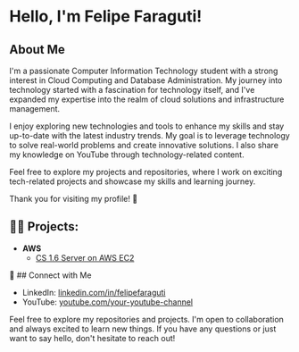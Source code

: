 <h1>Hello, I'm Felipe Faraguti!</h1>

## About Me

I'm a passionate Computer Information Technology student with a strong interest in Cloud Computing and Database Administration. My journey into technology started with a fascination for technology itself, and I've expanded my expertise into the realm of cloud solutions and infrastructure management.

I enjoy exploring new technologies and tools to enhance my skills and stay up-to-date with the latest industry trends. My goal is to leverage technology to solve real-world problems and create innovative solutions. I also share my knowledge on YouTube through technology-related content.

Feel free to explore my projects and repositories, where I work on exciting tech-related projects and showcase my skills and learning journey.

Thank you for visiting my profile! 🚀


<h2> 👨‍💻 Projects:</h2>

- <b>AWS</b>
  - [CS 1.6 Server on AWS EC2](https://github.com/faraguti/cs1.6-server)


🤳 ## Connect with Me

- LinkedIn: [linkedin.com/in/felipefaraguti](https://www.linkedin.com/in/felipefaraguti/)
- YouTube: [youtube.com/your-youtube-channel](https://www.youtube.com/your-youtube-channel)

Feel free to explore my repositories and projects. I'm open to collaboration and always excited to learn new things. If you have any questions or just want to say hello, don't hesitate to reach out!


<!--
**joshmadakor1/joshmadakor1** is a ✨ _special_ ✨ repository because its `README.md` (this file) appears on your GitHub profile.

Here are some ideas to get you started:

- 🔭 I’m currently working on ...
- 🌱 I’m currently learning ...
- 👯 I’m looking to collaborate on ...
- 🤔 I’m looking for help with ...
- 💬 Ask me about ...
- 📫 How to reach me: ...
- 😄 Pronouns: ...
- ⚡ Fun fact: ...
-->

